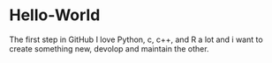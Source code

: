 # Hello-World
The first step in GitHub
I love Python, c, c++, and R a lot and i want to
create something new, devolop and maintain the other.
